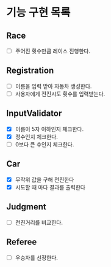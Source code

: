 # 기능 구현 목록

## Race
- [ ] 주어진 횟수만큼 레이스 진행한다.

## Registration
- [ ] 이름을 입력 받아 자동차 생성한다.
- [ ] 사용자에게 전진시도 횟수를 입력받는다.

## InputValidator
- [x] 이름이 5자 이하인지 체크한다.
- [x] 정수인지 체크한다.
- [ ] 0보다 큰 수인지 체크한다.

## Car
- [x] 무작위 값을 구해 전진한다
- [x] 시도할 때 마다 결과를 출력한다

## Judgment
- [ ] 전진거리를 비교한다.

## Referee
- [ ] 우승자를 선정한다.
